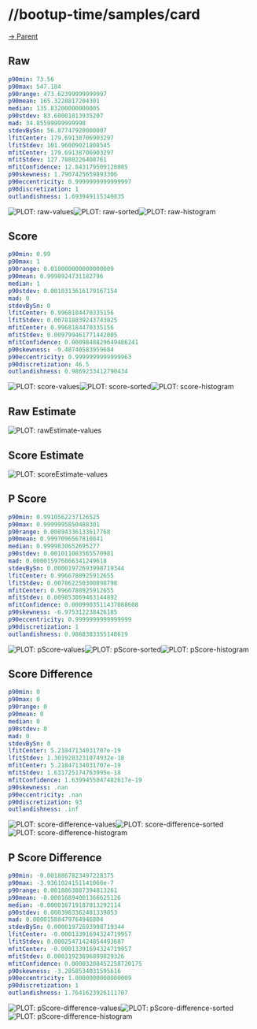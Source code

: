 
# //bootup-time/samples/card

[→ Parent](../..)


## Raw


```yaml
p90min: 73.56
p90max: 547.184
p90range: 473.62399999999997
p90mean: 165.3228817204301
median: 135.83200000000005
p90stdev: 83.60001813935207
mad: 34.85599999999998
stdevBySn: 56.87747920000007
lfitCenter: 179.69138706903297
lfitStdev: 101.96009021808545
mfitCenter: 179.69138706903297
mfitStdev: 127.7880226408761
mfitConfidence: 12.843179509128085
p90skewness: 1.7907425659893306
p90eccentricity: 0.9999999999999997
p90discretization: 1
outlandishness: 1.693949115340835

```

![PLOT: raw-values](./raw/values.svg)![PLOT: raw-sorted](./raw/sorted.svg)![PLOT: raw-histogram](./raw/histogram.svg)
## Score


```yaml
p90min: 0.99
p90max: 1
p90range: 0.010000000000000009
p90mean: 0.9998924731182796
median: 1
p90stdev: 0.0010313616179167154
mad: 0
stdevBySn: 0
lfitCenter: 0.9968184470335156
lfitStdev: 0.007818839243743825
mfitCenter: 0.9968184470335156
mfitStdev: 0.009799461771442005
mfitConfidence: 0.0009848829649486241
p90skewness: -9.48740583959684
p90eccentricity: 0.9999999999999963
p90discretization: 46.5
outlandishness: 0.9869233412790434

```

![PLOT: score-values](./score/values.svg)![PLOT: score-sorted](./score/sorted.svg)![PLOT: score-histogram](./score/histogram.svg)
## Raw Estimate

![PLOT: rawEstimate-values](./rawEstimate/values.svg)
## Score Estimate

![PLOT: scoreEstimate-values](./scoreEstimate/values.svg)
## P Score


```yaml
p90min: 0.9910562237126525
p90max: 0.9999995850488301
p90range: 0.00894336133617768
p90mean: 0.9997096567810841
median: 0.9999830652695277
p90stdev: 0.001011083565570981
mad: 0.000015976866341249618
stdevBySn: 0.00001972693998719344
lfitCenter: 0.9966780925912655
lfitStdev: 0.007862250300898798
mfitCenter: 0.9966780925912655
mfitStdev: 0.009853869463144892
mfitConfidence: 0.0009903511437088608
p90skewness: -6.975312238426185
p90eccentricity: 0.9999999999999999
p90discretization: 1
outlandishness: 0.9868383355148619

```

![PLOT: pScore-values](./pScore/values.svg)![PLOT: pScore-sorted](./pScore/sorted.svg)![PLOT: pScore-histogram](./pScore/histogram.svg)
## Score Difference


```yaml
p90min: 0
p90max: 0
p90range: 0
p90mean: 0
median: 0
p90stdev: 0
mad: 0
stdevBySn: 0
lfitCenter: 5.21847134031707e-19
lfitStdev: 1.3019283231074932e-18
mfitCenter: 5.21847134031707e-19
mfitStdev: 1.631725174763995e-18
mfitConfidence: 1.6399455047482617e-19
p90skewness: .nan
p90eccentricity: .nan
p90discretization: 93
outlandishness: .inf

```

![PLOT: score-difference-values](./score-difference/values.svg)![PLOT: score-difference-sorted](./score-difference/sorted.svg)![PLOT: score-difference-histogram](./score-difference/histogram.svg)
## P Score Difference


```yaml
p90min: -0.0018867823497228375
p90max: -3.9361024151141066e-7
p90range: 0.0018863887394813261
p90mean: -0.00016894001366625126
median: -0.000016719187013292114
p90stdev: 0.0003983362481339053
mad: 0.00001588479764946804
stdevBySn: 0.00001972693998719344
lfitCenter: -0.00013391694324719957
lfitStdev: 0.00025471424854493687
mfitCenter: -0.00013391694324719957
mfitStdev: 0.00031923696899829326
mfitConfidence: 0.00003208452258720175
p90skewness: -3.2858534031595616
p90eccentricity: 1.0000000000000009
p90discretization: 1
outlandishness: 1.7641623926111707

```

![PLOT: pScore-difference-values](./pScore-difference/values.svg)![PLOT: pScore-difference-sorted](./pScore-difference/sorted.svg)![PLOT: pScore-difference-histogram](./pScore-difference/histogram.svg)